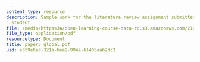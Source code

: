 ```yaml
---
content_type: resource
description: Sample work for the literature review assignment submitted by an anonymous
  student.
file: /media/https%3A/open-learning-course-data-rc.s3.amazonaws.com/21w-732-2-introduction-to-technical-communication-ethics-in-science-and-technology-fall-2006/e359e6ad321abea9994a61405eab2dc2_paper3_global.pdf
file_type: application/pdf
resourcetype: Document
title: paper3_global.pdf
uid: e359e6ad-321a-bea9-994a-61405eab2dc2
---
```

